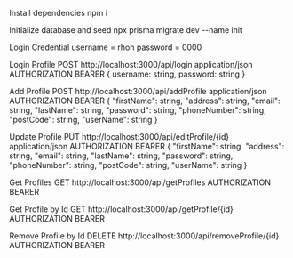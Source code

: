 Install dependencies
npm i

Initialize database and seed
npx prisma migrate dev --name init

Login Credential
username = rhon
password = 0000

Login Profile
POST	http://localhost:3000/api/login
application/json
AUTHORIZATION BEARER
{
    username: string,
    password: string
} 

Add Profile
POST	http://localhost:3000/api/addProfile
application/json
AUTHORIZATION BEARER
{
    "firstName": string,
    "address": string,
    "email": string,
    "lastName": string,
    "password": string,
    "phoneNumber": string,
    "postCode": string,
    "userName": string
} 

Update Profile
PUT	http://localhost:3000/api/editProfile/{id}
application/json
AUTHORIZATION BEARER
{
    "firstName": string,
    "address": string,
    "email": string,
    "lastName": string,
    "password": string,
    "phoneNumber": string,
    "postCode": string,
    "userName": string
}  

Get Profiles
GET	http://localhost:3000/api/getProfiles
AUTHORIZATION BEARER

Get Profile by Id
GET	http://localhost:3000/api/getProfile/{id}
AUTHORIZATION BEARER

Remove Profile by Id
DELETE	http://localhost:3000/api/removeProfile/{id}
AUTHORIZATION BEARER